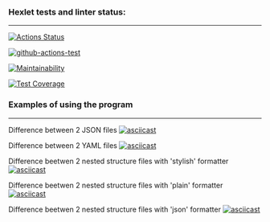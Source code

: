 ### Hexlet tests and linter status:
***
[![Actions Status](https://github.com/Shamilist/frontend-project-lvl2/workflows/hexlet-check/badge.svg)](https://github.com/Shamilist/frontend-project-lvl2/actions)

[![github-actions-test](https://github.com/Shamilist/frontend-project-lvl2/actions/workflows/github-actions-test.yml/badge.svg?branch=main)](https://github.com/Shamilist/frontend-project-lvl2/actions/workflows/github-actions-test.yml)

[![Maintainability](https://api.codeclimate.com/v1/badges/b59f0f96ae430334abdf/maintainability)](https://codeclimate.com/github/Shamilist/frontend-project-lvl2/maintainability)

[![Test Coverage](https://api.codeclimate.com/v1/badges/b59f0f96ae430334abdf/test_coverage)](https://codeclimate.com/github/Shamilist/frontend-project-lvl2/test_coverage)


### Examples of using the program
***

Difference between 2 JSON files
[![asciicast](https://asciinema.org/a/xa6PfpEsq4DOMgt2Crb9rDvgB.svg)](https://asciinema.org/a/xa6PfpEsq4DOMgt2Crb9rDvgB)

Difference between 2 YAML files
[![asciicast](https://asciinema.org/a/S51yDrGi6T5gHU0dfZNtruDs5.svg)](https://asciinema.org/a/S51yDrGi6T5gHU0dfZNtruDs5)

Difference beetwen 2 nested structure files with 'stylish' formatter
[![asciicast](https://asciinema.org/a/QdgYEehzgUMEme9iZz105ADiN.svg)](https://asciinema.org/a/QdgYEehzgUMEme9iZz105ADiN)

Difference beetwen 2 nested structure files with 'plain' formatter
[![asciicast](https://asciinema.org/a/NuEQb1p7XNmcW8dSZClm1zv8x.svg)](https://asciinema.org/a/NuEQb1p7XNmcW8dSZClm1zv8x)

Difference beetwen 2 nested structure files with 'json' formatter
[![asciicast](https://asciinema.org/a/vS0VCrKGfve6z5XoJ881Q8ZhI.svg)](https://asciinema.org/a/vS0VCrKGfve6z5XoJ881Q8ZhI)

